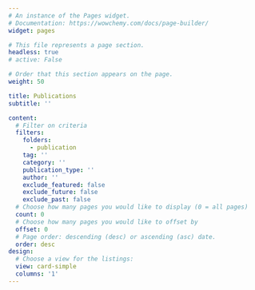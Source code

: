 ```yaml
---
# An instance of the Pages widget.
# Documentation: https://wowchemy.com/docs/page-builder/
widget: pages

# This file represents a page section.
headless: true
# active: False

# Order that this section appears on the page.
weight: 50

title: Publications
subtitle: ''

content:
  # Filter on criteria
  filters:
    folders:
      - publication
    tag: ''
    category: ''
    publication_type: ''
    author: ''
    exclude_featured: false
    exclude_future: false
    exclude_past: false
  # Choose how many pages you would like to display (0 = all pages)
  count: 0
  # Choose how many pages you would like to offset by
  offset: 0
  # Page order: descending (desc) or ascending (asc) date.
  order: desc
design:
  # Choose a view for the listings:
  view: card-simple
  columns: '1'
---
```


<!-- {{% callout note %}}
Quickly discover relevant content by [filtering publications](./publication/).
{{% /callout %}} -->
